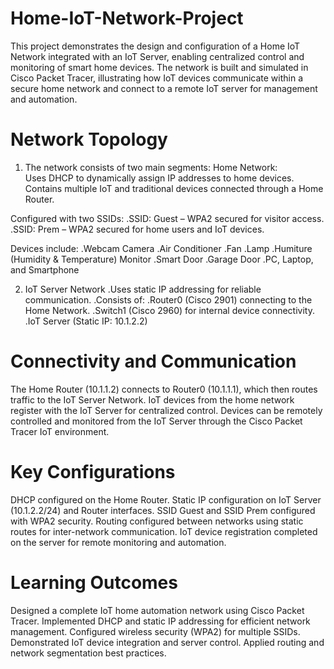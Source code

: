 # Home-IoT-Network-Project
This project demonstrates the design and configuration of a Home IoT Network integrated with an IoT Server, enabling centralized control and monitoring of smart home devices. The network is built and simulated in Cisco Packet Tracer, illustrating how IoT devices communicate within a secure home network and connect to a remote IoT server for management and automation.  
# Network Topology
1. The network consists of two main segments:
   Home Network:  
   Uses DHCP to dynamically assign IP addresses to home devices.
   Contains multiple IoT and traditional devices connected through a Home Router.
   
  Configured with two SSIDs:
   .SSID: Guest – WPA2 secured for visitor access.
   .SSID: Prem – WPA2 secured for home users and IoT devices.
   
  Devices include:
   .Webcam Camera
   .Air Conditioner
   .Fan
   .Lamp
   .Humiture (Humidity & Temperature) Monitor
   .Smart Door
   .Garage Door
   .PC, Laptop, and Smartphone
 
2. IoT Server Network
  .Uses static IP addressing for reliable communication.
  .Consists of:
  .Router0 (Cisco 2901) connecting to the Home Network.
  .Switch1 (Cisco 2960) for internal device connectivity.
  .IoT Server (Static IP: 10.1.2.2)
   
# Connectivity and Communication
The Home Router (10.1.1.2) connects to Router0 (10.1.1.1), which then routes traffic to the IoT Server Network.
IoT devices from the home network register with the IoT Server for centralized control.
Devices can be remotely controlled and monitored from the IoT Server through the Cisco Packet Tracer IoT environment.

# Key Configurations
DHCP configured on the Home Router.
Static IP configuration on IoT Server (10.1.2.2/24) and Router interfaces.
SSID Guest and SSID Prem configured with WPA2 security.
Routing configured between networks using static routes for inter-network communication.
IoT device registration completed on the server for remote monitoring and automation.

# Learning Outcomes
Designed a complete IoT home automation network using Cisco Packet Tracer.
Implemented DHCP and static IP addressing for efficient network management.
Configured wireless security (WPA2) for multiple SSIDs.
Demonstrated IoT device integration and server control.
Applied routing and network segmentation best practices.
